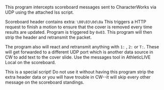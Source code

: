 This program intercepts scoreboard messages sent to CharacterWorks via UDP using the attached lss script.

Scoreboard header contains extra:
`\00\03\0d\0a`
This triggers a HTTP request to finish a motion to ensure that the cover is removed every time results are updated. Program is triggered by `0x03`.
This program will then strip the header and retransmit the packet.

The program also will react and retransmit anything with `1:` , `2:` or `T:`. These will get forwarded to a different UDP port which is another data source in CW to add text to the cover slide. Use the messages tool in AthleticLIVE Local on the scoreboard.

This is a special script! Do not use it without having this program strip the extra header data or you will have trouble in CW--it will skip every other message on the scoreboard standings.